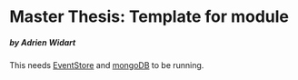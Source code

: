 # Master Thesis: Template for module
##### by Adrien Widart

This needs [EventStore](https://eventstore.org/) and [mongoDB](https://www.mongodb.com/fr) to be running.
